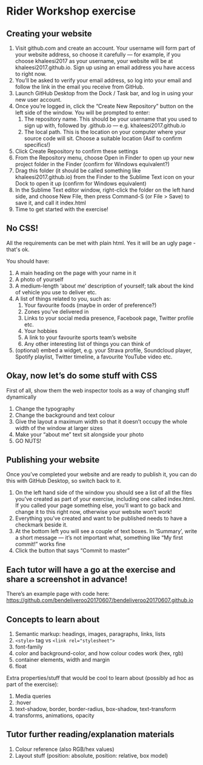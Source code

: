 # Rider Workshop exercise

## Creating your website

1. Visit github.com and create an account. Your username will form part of your website address, so choose it carefully — for example, if you choose khaleesi2017 as your username, your website will be at khaleesi2017.github.io. Sign up using an email address you have access to right now.
2. You’ll be asked to verify your email address, so log into your email and follow the link in the email you receive from GitHub.
3. Launch GitHub Desktop from the Dock / Task bar, and log in using your new user account.
4. Once you’re logged in, click the “Create New Repository” button on the left side of the window. You will be prompted to enter:
    1. The repository name. This should be your username that you used to sign up with, followed by .github.io — e.g. khaleesi2017.github.io
    2. The local path. This is the location on your computer where your source code will sit. Choose a suitable location (Asif to confirm specifics!)
5. Click Create Repository to confirm these settings
6. From the Repository menu, choose Open in Finder to open up your new project folder in the Finder (confirm for Windows equivalent?)
7. Drag this folder (it should be called something like khaleesi2017.github.io) from the Finder to the Sublime Text icon on your Dock to open it up (confirm for Windows equivalent)
8. In the Sublime Text editor window, right-click the folder on the left hand side, and choose New File, then press Command-S (or File > Save) to save it, and call it index.html
9. Time to get started with the exercise!

## No CSS!

All the requirements can be met with plain html. Yes it will be an ugly page - that's ok.

You should have:
1. A main heading on the page with your name in it
2. A photo of yourself
3. A medium-length ‘about me’ description of yourself; talk about the kind of vehicle you use to deliver etc.
4. A list of things related to you, such as:
    1. Your favourite foods (maybe in order of preference?)
    2. Zones you’ve delivered in
    3. Links to your social media presence, Facebook page, Twitter profile etc.
    4. Your hobbies
    5. A link to your favourite sports team’s website
    6. Any other interesting list of things you can think of
5. (optional) embed a widget, e.g. your Strava profile, Soundcloud player, Spotify playlist, Twitter timeline, a favourite YouTube video etc.

## Okay, now let’s do some stuff with CSS

First of all, show them the web inspector tools as a way of changing stuff dynamically

1. Change the typography
2. Change the background and text colour
3. Give the layout a maximum width so that it doesn’t occupy the whole width of the window at larger sizes
4. Make your “about me” text sit alongside your photo
5. GO NUTS!

## Publishing your website

Once you’ve completed your website and are ready to publish it, you can do this with GitHub Desktop, so switch back to it.

1. On the left hand side of the window you should see a list of all the files you’ve created as part of your exercise, including one called index.html. If you called your page something else, you’ll want to go back and change it to this right now, otherwise your website won’t work!
2. Everything you’ve created and want to be published needs to have a checkmark beside it.
3. At the bottom left you will see a couple of text boxes. In ‘Summary’, write a short message — it’s not important what, something like “My first commit!” works fine
4. Click the button that says “Commit to master”

## Each tutor will have a go at the exercise and share a screenshot in advance!

There’s an example page with code here: https://github.com/bendeliveroo20170607/bendeliveroo20170607.github.io

## Concepts to learn about

1. Semantic markup: headings, images, paragraphs, links, lists
2. `<style>` tag vs `<link rel="stylesheet">`
3. font-family
4. color and background-color, and how colour codes work (hex, rgb)
5. container elements, width and margin
6. float

Extra properties/stuff that would be cool to learn about (possibly ad hoc as part of the exercise):

1. Media queries
2. :hover
3. text-shadow, border, border-radius, box-shadow, text-transform
4. transforms, animations, opacity

## Tutor further reading/explanation materials

1. Colour reference (also RGB/hex values)
2. Layout stuff (position: absolute, position: relative, box model)
